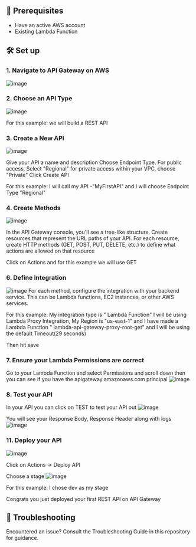 ## 📝 Prerequisites
  - Have an active AWS account
  - Existing Lambda Function


## 🛠 Set up


### 1. Navigate to API Gateway on AWS
![image](https://github.com/tunabearfish/AWS-EC2/assets/65553627/f038cf3e-3165-428f-b46f-24090cce7c9f)


### 2. Choose an API Type
![image](https://github.com/tunabearfish/AWS-EC2/assets/65553627/8675d9a8-22f4-4b2e-a9bf-18cc25a755fc)

For this example: we will build a REST API

### 3. Create a New API
![image](https://github.com/tunabearfish/AWS-API-Gateway/assets/65553627/c64d3fe9-02ff-48c4-80d9-7eef59895e45)


  Give your API a name and description
  Choose Endpoint Type. For public access, Select "Regional" for private access within your VPC, choose "Private"
  Click Create API 

  For this example: I will call my API -"MyFirstAPI" and I will choose Endpoint Type "Regional"

### 4. Create Methods  
![image](https://github.com/tunabearfish/AWS-API-Gateway/assets/65553627/317bb4d0-26ab-4773-a8c9-66945e42fa56)


In the API Gateway console, you'll see a tree-like structure. Create resources that represent the URL paths of your API.
For each resource, create HTTP methods (GET, POST, PUT, DELETE, etc.) to define what actions are allowed on that resource

Click on Actions and for this example we will use GET


### 6. Define Integration
![image](https://github.com/tunabearfish/AWS-API-Gateway/assets/65553627/6182450c-9453-4f8d-9684-b6c46b993856)
For each method, configure the integration with your backend service. This can be Lambda functions, EC2 instances, or other AWS services.

For this example: My integration type is " Lambda Function" I will be using Lambda Proxy Integration, My Region is "us-east-1" and I have made a Lambda Function " lambda-api-gateway-proxy-root-get" and I will be using the default Timeout(29 seconds)

Then hit save



### 7. Ensure your Lambda Permissions are correct
Go to your Lambda Function and select Permissions and scroll down then you can see if you have the apigateway.amazonaws.com principal
![image](https://github.com/tunabearfish/AWS-API-Gateway/assets/65553627/3c9c45b4-2990-42be-943f-fc91e432508e)

### 8. Test your API
In your API you can click on TEST to test your API out
![image](https://github.com/tunabearfish/AWS-API-Gateway/assets/65553627/3ab34e56-0eb7-4125-b5af-f1688fea52de)

You will see your Response Body, Response Header along with logs
![image](https://github.com/tunabearfish/AWS-API-Gateway/assets/65553627/1e7b979b-edfc-4a67-8aa9-ce38158db9c0)

### 11. Deploy your API
![image](https://github.com/tunabearfish/AWS-API-Gateway/assets/65553627/67df6e2b-508b-466d-b7a6-519681226401)

Click on Actions -> Deploy API 

Choose a stage
![image](https://github.com/tunabearfish/AWS-API-Gateway/assets/65553627/72d715fe-a0f2-4049-9311-4f0d9ad6119c)

For this example: I chose dev as my stage

Congrats you just deployed your first REST API on API Gateway 




## 🚫 Troubleshooting

Encountered an issue? Consult the Troubleshooting Guide in this repository for guidance.

